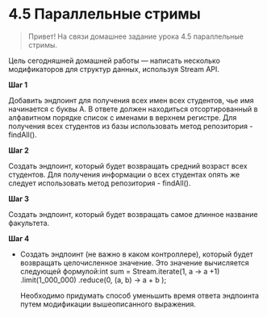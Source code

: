 # 4.5 Параллельные стримы

> Привет! На связи домашнее задание урока 4.5 параллельные стримы.

Цель сегодняшней домашней работы — написать несколько модификаторов для структур данных, используя Stream API.
>

**Шаг 1**

Добавить эндпоинт для получения всех имен всех студентов, чье имя начинается с буквы А. В ответе должен находиться отсортированный в алфавитном порядке список с именами в верхнем регистре. Для получения всех студентов из базы использовать метод репозитория - findAll().


**Шаг 2**

Создать эндпоинт, который будет возвращать средний возраст всех студентов. Для получения информации о всех студентах опять же следует использовать метод репозитория - findAll().


**Шаг 3**

Создать эндпоинт, который будет возвращать самое длинное название факультета.


**Шаг 4**

- Создать эндпоинт (не важно в каком контроллере), который будет возвращать целочисленное значение. Это значение вычисляется следующей формулой:int sum = Stream.iterate(1, a -> a +1) .limit(1_000_000) .reduce(0, (a, b) -> a + b );

  Необходимо придумать способ уменьшить время ответа эндпоинта путем модификации вышеописанного выражения.
